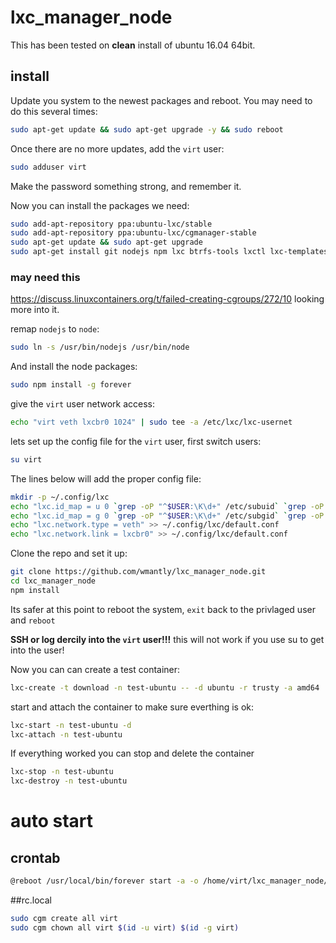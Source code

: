 # lxc_manager_node
This has been tested on **clean** install of ubuntu 16.04 64bit.

## install
Update you system to the newest packages and reboot. You may need to do this several times:
```bash
sudo apt-get update && sudo apt-get upgrade -y && sudo reboot
```

Once there are no more updates, add the `virt` user:
```bash
sudo adduser virt
```
Make the password something strong, and remember it.

Now you can install the packages we need:
```bash
sudo add-apt-repository ppa:ubuntu-lxc/stable
sudo add-apt-repository ppa:ubuntu-lxc/cgmanager-stable
sudo apt-get update && sudo apt-get upgrade
sudo apt-get install git nodejs npm lxc btrfs-tools lxctl lxc-templates uidmap libpam-cgfs
```

### may need this
https://discuss.linuxcontainers.org/t/failed-creating-cgroups/272/10 looking more into it.


remap `nodejs` to `node`:
```bash
sudo ln -s /usr/bin/nodejs /usr/bin/node
```

And install the node packages:
```bash
sudo npm install -g forever
```
give the `virt` user network access:
```bash
echo "virt veth lxcbr0 1024" | sudo tee -a /etc/lxc/lxc-usernet
```

lets set up the config file for the `virt` user, first switch users:
```bash
su virt
```

The lines below will add the proper config file:
```bash
mkdir -p ~/.config/lxc
echo "lxc.id_map = u 0 `grep -oP "^$USER:\K\d+" /etc/subuid` `grep -oP "^$USER:\d+:\K\d+" /etc/subuid`" > ~/.config/lxc/default.conf
echo "lxc.id_map = g 0 `grep -oP "^$USER:\K\d+" /etc/subgid` `grep -oP "^$USER:\d+:\K\d+" /etc/subgid`" >> ~/.config/lxc/default.conf
echo "lxc.network.type = veth" >> ~/.config/lxc/default.conf
echo "lxc.network.link = lxcbr0" >> ~/.config/lxc/default.conf
```
Clone the repo and set it up:
```bash
git clone https://github.com/wmantly/lxc_manager_node.git
cd lxc_manager_node
npm install
```

Its safer at this point to reboot the system, `exit` back to the privlaged user and `reboot`

**SSH or log dercily into the `virt` user!!!** this will not work if you use su to get into the user!

Now you can can create a test container:
```bash
lxc-create -t download -n test-ubuntu -- -d ubuntu -r trusty -a amd64
```
start and attach the container to make sure everthing is ok:
```bash
lxc-start -n test-ubuntu -d
lxc-attach -n test-ubuntu
```
If everything worked you can stop and delete the container
```bash
lxc-stop -n test-ubuntu
lxc-destroy -n test-ubuntu
```


# auto start
## crontab
```bash
@reboot /usr/local/bin/forever start -a -o /home/virt/lxc_manager_node/server.out.log -e /home/virt/lxc_manager_node/server.err.log /home/virt/lxc_manager_node/bin/www
```

##rc.local
```bash
sudo cgm create all virt
sudo cgm chown all virt $(id -u virt) $(id -g virt)
```
